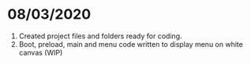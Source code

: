 # 08/03/2020
1. Created project files and folders ready for coding.
2. Boot, preload, main and menu code written to display menu on white canvas (WIP)
